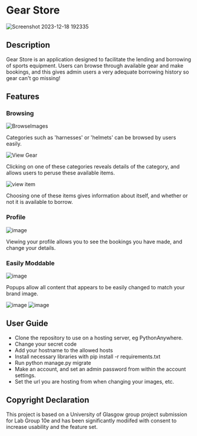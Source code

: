 # Gear Store
![Screenshot 2023-12-18 192335](https://github.com/craigrc/gear-store/assets/44074025/03b6f59e-8056-49c7-9b18-70adb03fc99c)
## Description
Gear Store is an application designed to facilitate the lending and borrowing of sports equipment. Users can browse through available gear and make bookings, and this gives admin users a very adequate borrowing history so gear can't go missing!

## Features

### Browsing

![BrowseImages](https://github.com/craigrc/gear-store/assets/44074025/0f5a02ed-d4d5-45e7-ab9b-54a467cc4946)

Categories such as 'harnesses' or 'helmets' can be browsed by users easily.

![View Gear](https://github.com/craigrc/gear-store/assets/44074025/dd9aaf1f-df18-4fa6-89f6-90817796183c)

Clicking on one of these categories reveals details of the category, and allows users to peruse these available items.

![view item](https://github.com/craigrc/gear-store/assets/44074025/be1a0b83-abd7-481e-b781-506ca332bbad)

Choosing one of these items gives information about itself, and whether or not it is available to borrow.

### Profile

![image](https://github.com/craigrc/gear-store/assets/44074025/b4c14400-bd06-4cd4-9185-8c609f634628)

Viewing your profile allows you to see the bookings you have made, and change your details.

### Easily Moddable

![image](https://github.com/craigrc/gear-store/assets/44074025/f33fcde4-529c-415d-a6d9-6a9579b30988)

Popups allow all content that appears to be easily changed to match your brand image.

![image](https://github.com/craigrc/gear-store/assets/44074025/085da211-5c13-4bfd-8fcb-5ba6483a4e9c)
![image](https://github.com/craigrc/gear-store/assets/44074025/d0a73ae4-e8e0-4797-b848-13295e9e7844)

## User Guide

- Clone the repository to use on a hosting server, eg PythonAnywhere.
- Change your secret code
- Add your hostname to the allowed hosts
- Install necessary libraries with pip install -r requirements.txt
- Run python manage.py migrate
- Make an account, and set an admin password from within the account settings.
- Set the url you are hosting from when changing your images, etc.

## Copyright Declaration
This project is based on a University of Glasgow group project submission for Lab Group 10e and has been significantly modiifed with consent to increase usability and the feature set.
